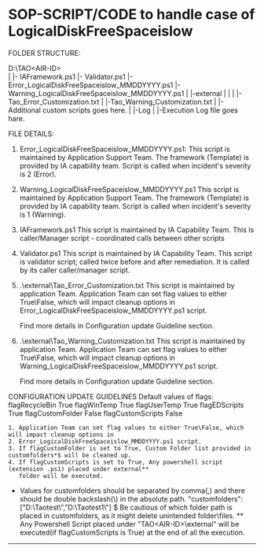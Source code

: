 # SOP-SCRIPT/CODE to handle case of LogicalDiskFreeSpaceislow

FOLDER STRUCTURE:

D:\TAO\<AIR-ID>\
	|
	|- IAFramework.ps1
	|- Validator.ps1
	|- Error_LogicalDiskFreeSpaceislow_MMDDYYYY.ps1
	|- Warning_LogicalDiskFreeSpaceislow_MMDDYYYY.ps1
	|
	|-external
	|	|
	|	|-Tao_Error_Customization.txt
	|	|-Tao_Warning_Customization.txt
	|	|-Additional custom scripts goes here.
	|
	|-Log
		|
		|-Execution Log file goes hare.

FILE DETAILS:

1. Error_LogicalDiskFreeSpaceislow_MMDDYYYY.ps1:
    This script is maintained by Application Support Team.
    The framework (Template) is provided by IA capability team.
    Script is called when incident's severity is 2 (Error).
    
2. Warning_LogicalDiskFreeSpaceislow_MMDDYYYY.ps1
    This script is maintained by Application Support Team.
    The framework (Template) is provided by IA capability team.
    Script is called when incident's severity is 1 (Warning).

3. IAFramework.ps1
    This script is maintained by IA Capability Team.
    This is caller/Manager script - coordinated calls between other scripts
    
4. Validator.ps1
    This script is maintained by IA Capability Team.
    This script is validator script; called twice before and after remediation.
    It is called by its caller caller/manager script.
    
5. .\external\Tao_Error_Customization.txt
	This script is maintained by application Team. 
	Application Team can set flag values to either True\False, which will impact cleanup options 
	in Error_LogicalDiskFreeSpaceislow_MMDDYYYY.ps1 script.
	
	Find more details in Configuration update Guideline section.
	
5. .\external\Tao_Warning_Customization.txt
	This script is maintained by application Team. 
	Application Team can set flag values to either True\False, which will impact cleanup options 
	in Warning_LogicalDiskFreeSpaceislow_MMDDYYYY.ps1 script.
	
	Find more details in Configuration update Guideline section.
	
CONFIGURATION UPDATE GUIDELINES
	Default values of flags:
		flagRecycleBin		True
		flagWinTemp			True
		flagUserTemp		True
		flagEDScripts		True
		flagCustomFolder	False
		flagCustomScripts	False
		
	1. Application Team can set flag values to either True\False, which will impact cleanup options in 
	2. Error_LogicalDiskFreeSpaceislow_MMDDYYYY.ps1 script.
	3. If flagCustomFolder is set to True, Custom Folder list provided in customfolders*$ will be cleaned up.
	4. If flagCustomScripts is set to True, Any powershell script (extension .ps1) placed under external** 
	   folder will be executed.



* Values for customfolders should be separated by comma(,) and there should be double backslash(\\) in the absolute path.
		"customfolders":["D:\\Taotest\\","D:\\Taotest1\\"]
$ Be cautious of which folder path is placed in customfolders, as it might delete unintended folder\files.
** Any Powershell Script placed under "TAO\<AIR-ID>\external" will be executed(if flagCustomScripts is True) at 
  the end of all the execution.
  
  
*************************************************************************************************************************
